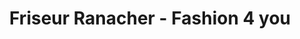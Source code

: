 ---
title: "Friseur Ranacher - Fashion 4 you"
url: /mittersill/friseur-ranacher-fashion-4-you/
shop: Friseur
---